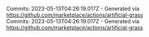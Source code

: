 Commits: 2023-05-13T04:26:19.017Z - Generated via https://github.com/marketplace/actions/artificial-grass
<br>
Commits: 2023-05-13T04:26:19.017Z - Generated via https://github.com/marketplace/actions/artificial-grass
<br>
